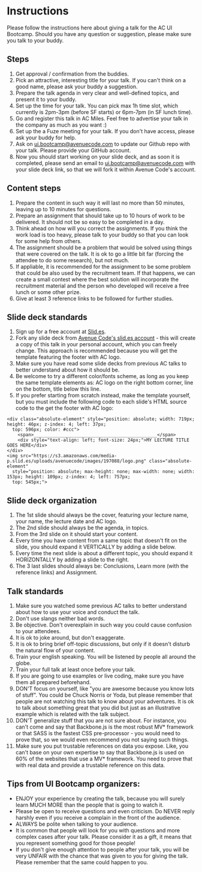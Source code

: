# Instructions

Please follow the instructions here about giving a talk for the AC UI Bootcamp. Should you have any question or suggestion, please make sure you talk to your buddy.

## Steps

1. Get approval / confirmation from the buddies.
1. Pick an attractive, interesting title for your talk. If you can't think on a good name, please ask your buddy a suggestion.
1. Prepare the talk agenda in very clear and well-defined topics, and present it to your buddy.
1. Set up the time for your talk. You can pick max 1h time slot, which currently is 2pm-3pm (before SF starts) or 6pm-7pm (in SF lunch time).
1. Go and register this talk in AC Miles. Feel free to advertise your talk in the company as much as you want :)
1. Set up the a Fuze meeting for your talk. If you don't have access, please ask your buddy for help.
1. Ask on [ui.bootcamp@avenuecode.com](mailto:ui.bootcamp@avenuecode.com) to update our Github repo with your talk. Please provide your GitHub account.
1. Now you should start working on your slide deck, and as soon it is completed, please send an email to [ui.bootcamp@avenuecode.com](mailto:ui.bootcamp@avenuecode.com) with your slide deck link, so that we will fork it within Avenue Code's account.

## Content steps

1. Prepare the content in such way it will last no more than 50 minutes, leaving up to 10 minutes for questions.
1. Prepare an assignment that should take up to 10 hours of work to be delivered. It should not be so easy to be completed in a day.
1. Think ahead on how will you correct the assignments. If you think the work load is too heavy, please talk to your buddy so that you can look for some help from others.
1. The assignment should be a problem that would be solved using things that were covered on the talk. It is ok to go a little bit far (forcing the attendee to do some research), but not much.
1. If appliable, it is recommended for the assignment to be some problem that could be also used by the recruitment team. If that happens, we can create a small contest where the best solution will incorporate the recruitment material and the person who developed will receive a free lunch or some other prize.
1. Give at least 3 reference links to be followed for further studies.

## Slide deck standards

1. Sign up for a free account at [Slid.es](http://slid.es).
1. Fork any slide deck from [Avenue Code's slid.es account](https://slid.es/avenuecode) - this will create a copy of this talk in your personal account, which you can freely change. This approach is recommended because you will get the template featuring the footer with AC logo.
1. Make sure you have read some slide decks from previous AC talks to better understand about how it should be.
1. Be welcome to try a different color/fonts scheme, as long as you keep the same template elements as: AC logo on the right bottom corner, line on the bottom, title below this line.
1. If you prefer starting from scratch instead, make the template yourself, but you must include the following code to each slide's HTML source code to the get the footer with AC logo:

```
<div class="absolute-element" style="position: absolute; width: 719px; height: 46px; z-index: 4; left: 37px; 
  top: 596px; color: #ccc">
    <span>______________________________________________</span>
    <div style="text-align: left; font-size: 24px;">MY LECTURE TITLE GOES HERE</div>
</div>
<img src="https://s3.amazonaws.com/media-p.slid.es/uploads/avenuecode/images/197088/logo.png" class="absolute-element"
  style="position: absolute; max-height: none; max-width: none; width: 153px; height: 109px; z-index: 4; left: 757px; 
  top: 545px;">
```

## Slide deck organization

1. The 1st slide should always be the cover, featuring your lecture name, your name, the lecture date and AC logo.
1. The 2nd slide should always be the agenda, in topics.
1. From the 3rd slide on it should start your content.
1. Every time you have content from a same topic that doesn't fit on the slide, you should expand it VERTICALLY by adding a slide below.
1. Every time the next slide is about a different topic, you should expand it HORIZONTALLY by adding a slide to the right.
1. The 3 last slides should always be: Conclusions, Learn more (with the reference links) and Assignment.

## Talk standards

1. Make sure you watched some previous AC talks to better understand about how to use your voice and conduct the talk.
1. Don't use slangs neither bad words.
1. Be objective. Don't overexplain in such way you could cause confusion to your attendees. 
1. It is ok to joke around, but don't exaggerate.
1. It is ok to bring brief off-topic discussions, but only if it doesn't disturb the natural flow of your content.
1. Train your english speaking. You will be listened by people all around the globe.
1. Train your full talk at least once before your talk.
1. If you are going to use examples or live coding, make sure you have them all prepared beforehand.
1. DON'T focus on yourself, like "you are awesome because you know lots of stuff". You could be Chuck Norris or Yoda, but please remember that people are not watching this talk to know about your adventures. It is ok to talk about something great that you did but just as an illustrative example which is related with the talk subject.
1. DON'T generalize stuff that you are not sure about. For instance, you can't come and say that Backbone.js is the most robust MV* framework or that SASS is the fastest CSS pre-processor - you would need to prove that, so we would even recommend you not saying such things.
1. Make sure you put trustable references on data you expose. Like, you can't base on your own expertise to say that Backbone.js is used on 60% of the websites that use a MV* framework. You need to prove that with real data and provide a trustable reference on this data.

## Tips from UI Bootcamp organizers:

* ENJOY your experience by creating the talk, because you will surely learn MUCH MORE than the people that is going to watch it.
* Please be open to receive questions and even criticism. Do NEVER reply harshly even if you receive a complain in the front of the audience. 
* ALWAYS be polite when talking to your audience.
* It is common that people will look for you with questions and more complex cases after your talk. Please consider it as a gift, it means that you represent something good for those people! 
* If you don't give enough attention to people after your talk, you will be very UNFAIR with the chance that was given to you for giving the talk. Please remember that the same could happen to you.
